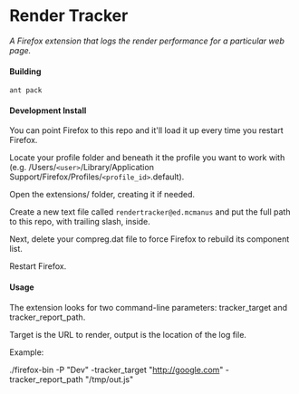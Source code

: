 Render Tracker
====================================

*A Firefox extension that logs the render performance for a particular web page.*


#### Building ####

`ant pack`


#### Development Install ####

You can point Firefox to this repo and it'll load it up every time you restart Firefox.

Locate your profile folder and beneath it the profile you want to work with (e.g. /Users/`<user>`/Library/Application Support/Firefox/Profiles/`<profile_id>`.default).

Open the extensions/ folder, creating it if needed.

Create a new text file called `rendertracker@ed.mcmanus` and put the full path to this repo, with trailing slash, inside.

Next, delete your compreg.dat file to force Firefox to rebuild its component list.

Restart Firefox.


#### Usage ####

The extension looks for two command-line parameters: tracker\_target and tracker\_report_path.

Target is the URL to render, output is the location of the log file.

Example:

./firefox-bin -P "Dev" -tracker\_target "http://google.com" -tracker\_report\_path "/tmp/out.js"